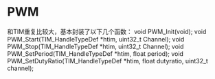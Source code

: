 # PWM

和TIM重复比较大，基本封装了以下几个函数：
void PWM_Init(void);
void PWM_Start(TIM_HandleTypeDef *htim, uint32_t Channel);
void PWM_Stop(TIM_HandleTypeDef *htim, uint32_t Channel);
void PWM_SetPeriod(TIM_HandleTypeDef *htim, float period);
void PWM_SetDutyRatio(TIM_HandleTypeDef *htim, float dutyratio, uint32_t channel);